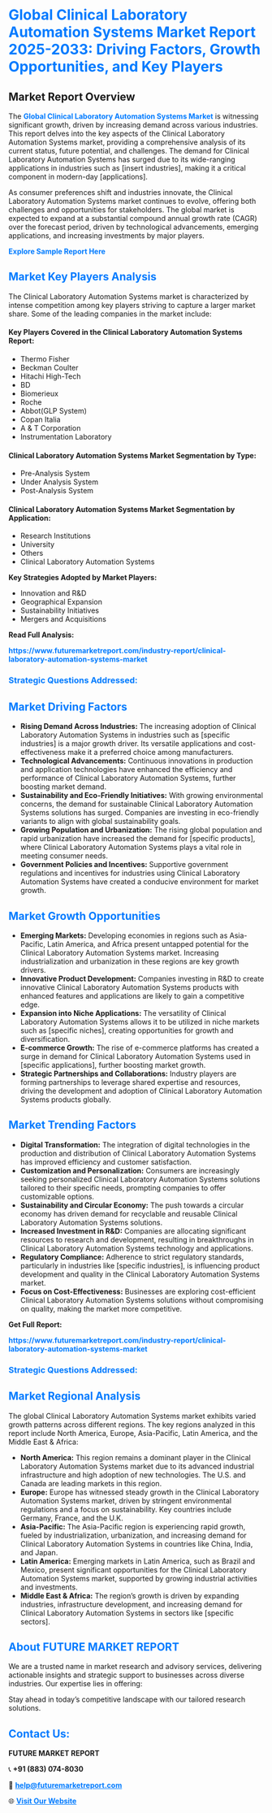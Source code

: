 <h1 style="color: #007BFF;">Global Clinical Laboratory Automation Systems Market Report 2025-2033: Driving Factors, Growth Opportunities, and Key Players</h1>

<section id="overview">
<h2>Market Report Overview</h2>
<p>The <a href="https://www.futuremarketreport.com/industry-report/clinical-laboratory-automation-systems-market" style="color: #007BFF; text-decoration: none;"><strong>Global Clinical Laboratory Automation Systems Market</strong></a> is witnessing significant growth, driven by increasing demand across various industries. This report delves into the key aspects of the Clinical Laboratory Automation Systems market, providing a comprehensive analysis of its current status, future potential, and challenges. The demand for Clinical Laboratory Automation Systems has surged due to its wide-ranging applications in industries such as [insert industries], making it a critical component in modern-day [applications].</p>
<p>As consumer preferences shift and industries innovate, the Clinical Laboratory Automation Systems market continues to evolve, offering both challenges and opportunities for stakeholders. The global market is expected to expand at a substantial compound annual growth rate (CAGR) over the forecast period, driven by technological advancements, emerging applications, and increasing investments by major players.</p>
</section>

<section id="overview">
<p><a href="https://www.futuremarketreport.com/request-sample/reportId=124101" style="color: #007BFF; text-decoration: none;"><strong>Explore Sample Report Here</strong></a></p>
</section>

<section id="key-players">
<h2 style="color: #007BFF;">Market Key Players Analysis</h2>
<p>The Clinical Laboratory Automation Systems market is characterized by intense competition among key players striving to capture a larger market share. Some of the leading companies in the market include:</p>
<h4>Key Players Covered in the Clinical Laboratory Automation Systems Report:</h4>
<ul><li>Thermo Fisher</li><li>Beckman Coulter</li><li>Hitachi High-Tech</li><li>BD</li><li>Biomerieux</li><li>Roche</li><li>Abbot(GLP System)</li><li>Copan Italia</li><li>A &amp; T Corporation</li><li>Instrumentation Laboratory</li></ul>
<h4>Clinical Laboratory Automation Systems Market Segmentation by Type:</h4>
<ul><li>Pre-Analysis System</li><li>Under Analysis System</li><li>Post-Analysis System</li></ul>

<h4>Clinical Laboratory Automation Systems Market Segmentation by Application:</h4>
<ul><li>Research Institutions</li><li>University</li><li>Others</li><li>Clinical Laboratory Automation Systems</li></ul>
<p><strong>Key Strategies Adopted by Market Players:</strong></p>
<ul>
<li>Innovation and R&D</li>
<li>Geographical Expansion</li>
<li>Sustainability Initiatives</li>
<li>Mergers and Acquisitions</li>
</ul>
</section>

<section>
<p><strong>Read Full Analysis: </strong></p><a href="https://www.futuremarketreport.com/industry-report/clinical-laboratory-automation-systems-market" style="color: #007BFF; text-decoration: none;"><strong>https://www.futuremarketreport.com/industry-report/clinical-laboratory-automation-systems-market</strong></a>
<h3 style="color: #007BFF;">Strategic Questions Addressed:</h3>
</section>

<section id="driving-factors">
<h2 style="color: #007BFF;">Market Driving Factors</h2>
<ul>
<li><strong>Rising Demand Across Industries:</strong> The increasing adoption of Clinical Laboratory Automation Systems in industries such as [specific industries] is a major growth driver. Its versatile applications and cost-effectiveness make it a preferred choice among manufacturers.</li>
<li><strong>Technological Advancements:</strong> Continuous innovations in production and application technologies have enhanced the efficiency and performance of Clinical Laboratory Automation Systems, further boosting market demand.</li>
<li><strong>Sustainability and Eco-Friendly Initiatives:</strong> With growing environmental concerns, the demand for sustainable Clinical Laboratory Automation Systems solutions has surged. Companies are investing in eco-friendly variants to align with global sustainability goals.</li>
<li><strong>Growing Population and Urbanization:</strong> The rising global population and rapid urbanization have increased the demand for [specific products], where Clinical Laboratory Automation Systems plays a vital role in meeting consumer needs.</li>
<li><strong>Government Policies and Incentives:</strong> Supportive government regulations and incentives for industries using Clinical Laboratory Automation Systems have created a conducive environment for market growth.</li>
</ul>
</section>

<section id="growth-opportunities">
<h2 style="color: #007BFF;">Market Growth Opportunities</h2>
<ul>
<li><strong>Emerging Markets:</strong> Developing economies in regions such as Asia-Pacific, Latin America, and Africa present untapped potential for the Clinical Laboratory Automation Systems market. Increasing industrialization and urbanization in these regions are key growth drivers.</li>
<li><strong>Innovative Product Development:</strong> Companies investing in R&D to create innovative Clinical Laboratory Automation Systems products with enhanced features and applications are likely to gain a competitive edge.</li>
<li><strong>Expansion into Niche Applications:</strong> The versatility of Clinical Laboratory Automation Systems allows it to be utilized in niche markets such as [specific niches], creating opportunities for growth and diversification.</li>
<li><strong>E-commerce Growth:</strong> The rise of e-commerce platforms has created a surge in demand for Clinical Laboratory Automation Systems used in [specific applications], further boosting market growth.</li>
<li><strong>Strategic Partnerships and Collaborations:</strong> Industry players are forming partnerships to leverage shared expertise and resources, driving the development and adoption of Clinical Laboratory Automation Systems products globally.</li>
</ul>
</section>

<section id="trending-factors">
<h2 style="color: #007BFF;">Market Trending Factors</h2>
<ul>
<li><strong>Digital Transformation:</strong> The integration of digital technologies in the production and distribution of Clinical Laboratory Automation Systems has improved efficiency and customer satisfaction.</li>
<li><strong>Customization and Personalization:</strong> Consumers are increasingly seeking personalized Clinical Laboratory Automation Systems solutions tailored to their specific needs, prompting companies to offer customizable options.</li>
<li><strong>Sustainability and Circular Economy:</strong> The push towards a circular economy has driven demand for recyclable and reusable Clinical Laboratory Automation Systems solutions.</li>
<li><strong>Increased Investment in R&D:</strong> Companies are allocating significant resources to research and development, resulting in breakthroughs in Clinical Laboratory Automation Systems technology and applications.</li>
<li><strong>Regulatory Compliance:</strong> Adherence to strict regulatory standards, particularly in industries like [specific industries], is influencing product development and quality in the Clinical Laboratory Automation Systems market.</li>
<li><strong>Focus on Cost-Effectiveness:</strong> Businesses are exploring cost-efficient Clinical Laboratory Automation Systems solutions without compromising on quality, making the market more competitive.</li>
</ul>
</section>

<section>
<p><strong>Get Full Report: </strong></p><a href="https://www.futuremarketreport.com/industry-report/clinical-laboratory-automation-systems-market" style="color: #007BFF; text-decoration: none;"><strong>https://www.futuremarketreport.com/industry-report/clinical-laboratory-automation-systems-market</strong></a>
<h3 style="color: #007BFF;">Strategic Questions Addressed:</h3>
</section>


<section id="regional-analysis">
<h2 style="color: #007BFF;">Market Regional Analysis</h2>
<p>The global Clinical Laboratory Automation Systems market exhibits varied growth patterns across different regions. The key regions analyzed in this report include North America, Europe, Asia-Pacific, Latin America, and the Middle East & Africa:</p>
<ul>
<li><strong>North America:</strong> This region remains a dominant player in the Clinical Laboratory Automation Systems market due to its advanced industrial infrastructure and high adoption of new technologies. The U.S. and Canada are leading markets in this region.</li>
<li><strong>Europe:</strong> Europe has witnessed steady growth in the Clinical Laboratory Automation Systems market, driven by stringent environmental regulations and a focus on sustainability. Key countries include Germany, France, and the U.K.</li>
<li><strong>Asia-Pacific:</strong> The Asia-Pacific region is experiencing rapid growth, fueled by industrialization, urbanization, and increasing demand for Clinical Laboratory Automation Systems in countries like China, India, and Japan.</li>
<li><strong>Latin America:</strong> Emerging markets in Latin America, such as Brazil and Mexico, present significant opportunities for the Clinical Laboratory Automation Systems market, supported by growing industrial activities and investments.</li>
<li><strong>Middle East & Africa:</strong> The region’s growth is driven by expanding industries, infrastructure development, and increasing demand for Clinical Laboratory Automation Systems in sectors like [specific sectors].</li>
</ul>
</section>

<footer>
<h2 style="color: #007BFF;">About FUTURE MARKET REPORT</h2>
<p>We are a trusted name in market research and advisory services, delivering actionable insights and strategic support to businesses across diverse industries. Our expertise lies in offering:</p>

<p>Stay ahead in today’s competitive landscape with our tailored research solutions.</p>

<h2 style="color: #007BFF;">Contact Us:</h2>
<p><strong>FUTURE MARKET REPORT</strong></p>
<p>📞 <strong>+91 (883) 074-8030</strong></p>
<p>📧 <strong><a href="mailto:help@futuremarketreport.com" style="color: #007BFF;">help@futuremarketreport.com</a></strong></p>
<p>🌐 <strong><a href="https://www.futuremarketreport.com/" style="color: #007BFF;">Visit Our Website</a></strong></p>
</footer>